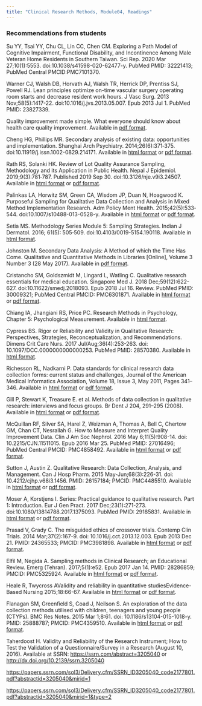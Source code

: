 ```yaml
---
title: "Clinical Research Methods, Module04, Readings"
---
```


### Recommendations from students

Su YY, Tsai YY, Chu CL, Lin CC, Chen CM. Exploring a Path Model of Cognitive Impairment, Functional Disability, and Incontinence Among Male Veteran Home Residents in Southern Taiwan. Sci Rep. 2020 Mar 27;10(1):5553. doi:10.1038/s41598-020-62477-y. PubMed PMID: 32221413; PubMed Central PMCID:PMC7101370.

Warner CJ, Walsh DB, Horvath AJ, Walsh TR, Herrick DP, Prentiss SJ, Powell RJ. Lean principles optimize on-time vascular surgery operating room starts and decrease resident work hours. J Vasc Surg. 2013 Nov;58(5):1417-22. doi:10.1016/j.jvs.2013.05.007. Epub 2013 Jul 1. PubMed PMID: 23827339.

Quality improvement made simple. What everyone should know about health care quality improvement. Available in [pdf format](https://www.health.org.uk/sites/default/files/QualityImprovementMadeSimple.pdf).

Cheng HG, Phillips MR. Secondary analysis of existing data: opportunities and implementation. Shanghai Arch Psychiatry. 2014;26(6):371‐375. doi:10.11919/j.issn.1002-0829.214171. Available in [html format](https://www.ncbi.nlm.nih.gov/pmc/articles/PMC4311114/) or [pdf format](https://www.ncbi.nlm.nih.gov/pmc/articles/PMC4311114/pdf/sap-26-06-371.pdf).

Rath RS, Solanki HK. Review of Lot Quality Assurance Sampling, Methodology and its Application in Public Health. Nepal J Epidemiol. 2019;9(3):781‐787. Published 2019 Sep 30. doi:10.3126/nje.v9i3.24507. Available in [html format](https://www.ncbi.nlm.nih.gov/pmc/articles/PMC6824847/) or [pdf format](https://www.ncbi.nlm.nih.gov/pmc/articles/PMC6824847/pdf/nje-09-781.pdf).

Palinkas LA, Horwitz SM, Green CA, Wisdom JP, Duan N, Hoagwood K. Purposeful Sampling for Qualitative Data Collection and Analysis in Mixed Method Implementation Research. Adm Policy Ment Health. 2015;42(5):533‐544. doi:10.1007/s10488-013-0528-y. Available in [html format](https://www.ncbi.nlm.nih.gov/pmc/articles/PMC4012002/) or [pdf format](https://www.ncbi.nlm.nih.gov/pmc/articles/PMC4012002/pdf/nihms-538401.pdf).

Setia MS. Methodology Series Module 5: Sampling Strategies. Indian J Dermatol. 2016; 61(5): 505‐509. doi:10.4103/0019-5154.190118. Available in [html format](https://www.ncbi.nlm.nih.gov/pmc/articles/PMC5029234/).

Johnston M. Secondary Data Analysis: A Method of which the Time Has Come. Qualitative and Quantitative Methods in Libraries [Online], Volume 3 Number 3 (28 May 2017). Available in [pdf format](http://www.qqml-journal.net/index.php/qqml/article/view/169/170).

Cristancho SM, Goldszmidt M, Lingard L, Watling C. Qualitative research essentials for medical education. Singapore Med J. 2018 Dec;59(12):622-627. doi:10.11622/smedj.2018093. Epub 2018 Jul 16. Review. PubMed PMID: 30009321; PubMed Central PMCID: PMC6301871. Available in [html format](http://www.smj.org.sg/article/qualitative-research-essentials-medical-education) or [pdf format](http://www.smj.org.sg/sites/default/files/SMJ-59-622.pdf).

Chiang IA, Jhangiani RS, Price PC. Research Methods in Psychology, Chapter 5: Psychological Measurement. Available in [html format](https://opentextbc.ca/researchmethods/chapter/reliability-and-validity-of-measurement/).

Cypress BS. Rigor or Reliability and Validity in Qualitative Research: Perspectives, Strategies, Reconceptualization, and Recommendations. Dimens Crit Care Nurs. 2017 Jul/Aug;36(4):253-263. doi: 10.1097/DCC.0000000000000253. PubMed PMID: 28570380. Available in [html format](https://journals.lww.com/dccnjournal/Fulltext/2017/07000/Rigor_or_Reliability_and_Validity_in_Qualitative.6.aspx).

Richesson RL, Nadkarni P. Data standards for clinical research data collection forms: current status and challenges, Journal of the American Medical Informatics Association, Volume 18, Issue 3, May 2011, Pages 341–346. Available in [html format](https://doi.org/10.1136/amiajnl-2011-000107) or [pdf format](https://academic.oup.com/jamia/article-pdf/18/3/341/6116228/18-3-341.pdf).

Gill P, Stewart K, Treasure E. et al. Methods of data collection in qualitative research: interviews and focus groups. Br Dent J 204, 291–295 (2008). Available in [html format](https://doi.org/10.1038/bdj.2008.192) or [pdf format](https://www.nature.com/articles/bdj.2008.192.pdf).

McQuillan RF, Silver SA, Harel Z, Weizman A, Thomas A, Bell C, Chertow GM, Chan CT, Nesrallah G. How to Measure and Interpret Quality Improvement Data. Clin J Am Soc Nephrol. 2016 May 6;11(5):908-14. doi: 10.2215/CJN.11511015. Epub 2016 Mar 25. PubMed PMID: 27016496; PubMed Central PMCID: PMC4858492. Available in [html format](https://cjasn.asnjournals.org/content/11/5/908.long) or [pdf format](https://cjasn.asnjournals.org/content/clinjasn/11/5/908.full-text.pdf).

Sutton J, Austin Z. Qualitative Research: Data Collection, Analysis, and Management. Can J Hosp Pharm. 2015 May-Jun;68(3):226-31. doi: 10.4212/cjhp.v68i3.1456. PMID: 26157184; PMCID: PMC4485510. Available in [html format](https://www.ncbi.nlm.nih.gov/pmc/articles/PMC4485510/) or [pdf format](https://www.ncbi.nlm.nih.gov/pmc/articles/PMC4485510/pdf/cjhp-68-226.pdf).

Moser A, Korstjens I. Series: Practical guidance to qualitative research. Part 1: Introduction. Eur J Gen Pract. 2017 Dec;23(1):271-273. doi:10.1080/13814788.2017.1375093. PubMed PMID: 29185831. Available in [html format](https://www.tandfonline.com/doi/full/10.1080/13814788.2017.1375093) or [pdf format](https://www.tandfonline.com/doi/pdf/10.1080/13814788.2017.1375093).

Prasad V, Grady C. The misguided ethics of crossover trials. Contemp Clin Trials. 2014 Mar;37(2):167-9. doi: 10.1016/j.cct.2013.12.003. Epub 2013 Dec 21. PMID: 24365533; PMCID: PMC3981898. Available in [html format](https://www.ncbi.nlm.nih.gov/pmc/articles/PMC3981898/) or [pdf format](https://www.ncbi.nlm.nih.gov/pmc/articles/PMC3981898/pdf/nihms555591.pdf).

Elfil M, Negida A. Sampling methods in Clinical Research; an Educational Review. Emerg (Tehran). 2017;5(1):e52. Epub 2017 Jan 14. PMID: 28286859; PMCID: PMC5325924. Available in [html format](https://www.ncbi.nlm.nih.gov/pmc/articles/PMC5325924/) or [pdf format](https://www.ncbi.nlm.nih.gov/pmc/articles/PMC5325924/pdf/emerg-5-e52.pdf).

Heale R, Twycross AValidity and reliability in quantitative studiesEvidence-Based Nursing 2015;18:66-67. Available in [html format](https://ebn.bmj.com/content/18/3/66) or [pdf format](https://ebn.bmj.com/content/ebnurs/18/3/66.full.pdf).

Flanagan SM, Greenfield S, Coad J, Neilson S. An exploration of the data collection methods utilised with children, teenagers and young people (CTYPs). BMC Res Notes. 2015 Mar 1;8:61. doi: 10.1186/s13104-015-1018-y. PMID: 25888787; PMCID: PMC4359510. Available in [html format](https://www.ncbi.nlm.nih.gov/pmc/articles/PMC4359510/) or [pdf format](https://www.ncbi.nlm.nih.gov/pmc/articles/PMC4359510/pdf/13104_2015_Article_1018.pdf).

Taherdoost H. Validity and Reliability of the Research Instrument; How to Test the Validation of a Questionnaire/Survey in a Research (August 10, 2016). Available at SSRN: https://ssrn.com/abstract=3205040 or http://dx.doi.org/10.2139/ssrn.3205040

https://papers.ssrn.com/sol3/Delivery.cfm/SSRN_ID3205040_code2177801.pdf?abstractid=3205040&mirid=1

https://papers.ssrn.com/sol3/Delivery.cfm/SSRN_ID3205040_code2177801.pdf?abstractid=3205040&mirid=1&type=2